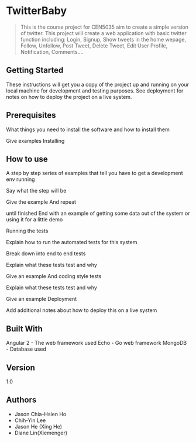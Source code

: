 # TwitterBaby
> This is the course project for CEN5035 aim to create a simple version of twitter. 
> This project will create a web application with basic twitter function including: 
  Login, Signup, Show tweets in the home wepage, Follow, Unfollow, Post Tweet, Delete Tweet, Edit User Profile, Notification, Comments....

## Getting Started

These instructions will get you a copy of the project up and running on your local machine for development and testing purposes. See deployment for notes on how to deploy the project on a live system.

## Prerequisites

What things you need to install the software and how to install them

Give examples
Installing

## How to use
A step by step series of examples that tell you have to get a development env running

Say what the step will be

Give the example
And repeat

until finished
End with an example of getting some data out of the system or using it for a little demo

Running the tests

Explain how to run the automated tests for this system

Break down into end to end tests

Explain what these tests test and why

Give an example
And coding style tests

Explain what these tests test and why

Give an example
Deployment

Add additional notes about how to deploy this on a live system

## Built With

Angular 2 - The web framework used
Echo - Go web framework
MongoDB - Database used

## Version

1.0

## Authors

- Jason Chia-Hsien Ho
- Chih-Yin Lee
- Jason He (Xing He)
- Diane Lin(Xiemenger)
